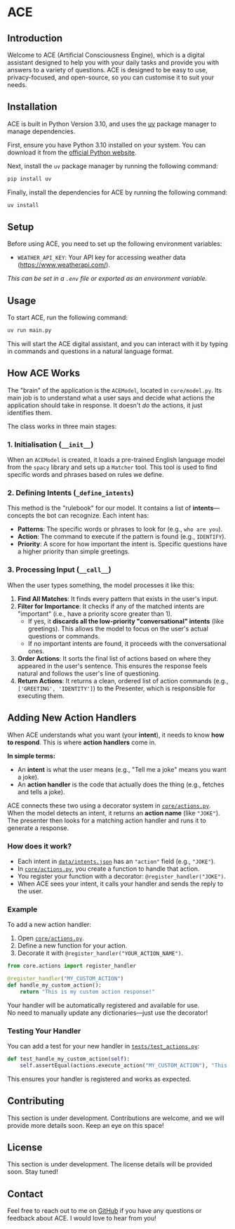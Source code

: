 # ACE

## Introduction

Welcome to ACE (Artificial Consciousness Engine), which is a digital assistant designed to help you with your daily tasks and provide you with answers to a variety of questions. ACE is designed to be easy to use, privacy-focused, and open-source, so you can customise it to suit your needs.

## Installation

ACE is built in Python Version 3.10, and uses the [uv](https://docs.astral.sh/uv/) package manager to manage dependencies.

First, ensure you have Python 3.10 installed on your system. You can download it from the [official Python website](https://www.python.org/downloads/).

Next, install the `uv` package manager by running the following command:

```bash
pip install uv
```

Finally, install the dependencies for ACE by running the following command:

```bash
uv install
```

## Setup
Before using ACE, you need to set up the following environment variables:
- `WEATHER_API_KEY`: Your API key for accessing weather data (https://www.weatherapi.com/).

*This can be set in a `.env` file or exported as an environment variable.*

## Usage

To start ACE, run the following command:

```bash
uv run main.py
```

This will start the ACE digital assistant, and you can interact with it by typing in commands and questions in a natural language format.

## How ACE Works

The "brain" of the application is the `ACEModel`, located in `core/model.py`. Its main job is to understand what a user says and decide what actions the application should take in response. It doesn't _do_ the actions, it just identifies them.

The class works in three main stages:

### 1. Initialisation (`__init__`)

When an `ACEModel` is created, it loads a pre-trained English language model from the `spacy` library and sets up a `Matcher` tool. This tool is used to find specific words and phrases based on rules we define.

### 2. Defining Intents (`_define_intents`)

This method is the "rulebook" for our model. It contains a list of **intents**—concepts the bot can recognize. Each intent has:

- **Patterns**: The specific words or phrases to look for (e.g., `who are you`).
- **Action**: The command to execute if the pattern is found (e.g., `IDENTIFY`).
- **Priority**: A score for how important the intent is. Specific questions have a higher priority than simple greetings.

### 3. Processing Input (`__call__`)

When the user types something, the model processes it like this:

1.  **Find All Matches**: It finds every pattern that exists in the user's input.
2.  **Filter for Importance**: It checks if any of the matched intents are "important" (i.e., have a priority score greater than 1).
    - If yes, it **discards all the low-priority "conversational" intents** (like greetings). This allows the model to focus on the user's actual questions or commands.
    - If no important intents are found, it proceeds with the conversational ones.
3.  **Order Actions**: It sorts the final list of actions based on where they appeared in the user's sentence. This ensures the response feels natural and follows the user's line of questioning.
4.  **Return Actions**: It returns a clean, ordered list of action commands (e.g., `['GREETING', 'IDENTITY']`) to the Presenter, which is responsible for executing them.

## Adding New Action Handlers

When ACE understands what you want (your **intent**), it needs to know **how to respond**. This is where **action handlers** come in.

**In simple terms:**

- An **intent** is what the user means (e.g., "Tell me a joke" means you want a joke).
- An **action handler** is the code that actually does the thing (e.g., fetches and tells a joke).

ACE connects these two using a decorator system in [`core/actions.py`](core/actions.py).  
When the model detects an intent, it returns an **action name** (like `"JOKE"`).  
The presenter then looks for a matching action handler and runs it to generate a response.

### How does it work?

- Each intent in [`data/intents.json`](data/intents.json) has an `"action"` field (e.g., `"JOKE"`).
- In [`core/actions.py`](core/actions.py), you create a function to handle that action.
- You register your function with a decorator: `@register_handler("JOKE")`.
- When ACE sees your intent, it calls your handler and sends the reply to the user.

### Example

To add a new action handler:

1. Open [`core/actions.py`](core/actions.py).
2. Define a new function for your action.
3. Decorate it with `@register_handler("YOUR_ACTION_NAME")`.

```python
from core.actions import register_handler

@register_handler("MY_CUSTOM_ACTION")
def handle_my_custom_action():
    return "This is my custom action response!"
```

Your handler will be automatically registered and available for use.  
No need to manually update any dictionaries—just use the decorator!

### Testing Your Handler

You can add a test for your new handler in [`tests/test_actions.py`](tests/test_actions.py):

```python
def test_handle_my_custom_action(self):
    self.assertEqual(actions.execute_action("MY_CUSTOM_ACTION"), "This is my custom action response!")
```

This ensures your handler is registered and works as expected.

## Contributing

This section is under development. Contributions are welcome, and we will provide more details soon. Keep an eye on this space!

## License

This section is under development. The license details will be provided soon. Stay tuned!

## Contact

Feel free to reach out to me on [GitHub](shaiebilly+ace@gmail.com) if you have any questions or feedback about ACE. I would love to hear from you!
